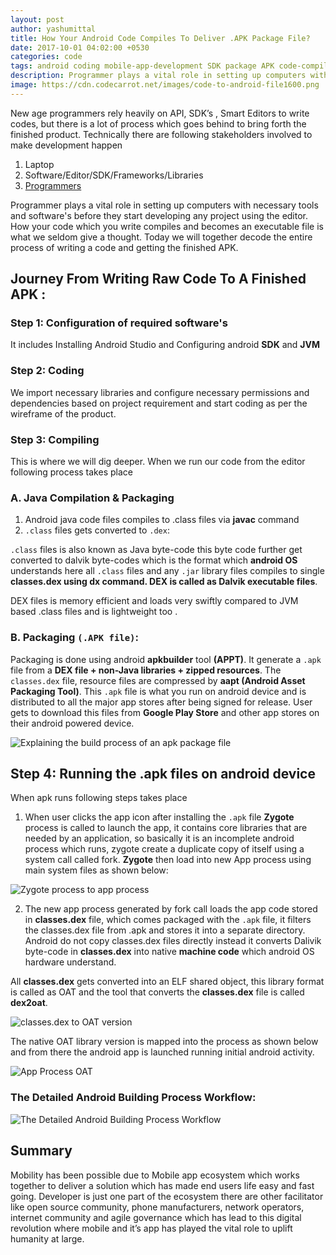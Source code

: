 ```yaml
---
layout: post
author: yashumittal
title: How Your Android Code Compiles To Deliver .APK Package File?
date: 2017-10-01 04:02:00 +0530
categories: code
tags: android coding mobile-app-development SDK package APK code-compiling
description: Programmer plays a vital role in setting up computers with necessary tools, together decode the entire process of writing a code and getting the finished APK.
image: https://cdn.codecarrot.net/images/code-to-android-file1600.png
---
```


New age programmers rely heavily on API, SDK’s , Smart Editors to write codes, but there is a lot of process which goes behind to bring forth the finished product. Technically there are following stakeholders involved to make development happen

1. Laptop
2. Software/Editor/SDK/Frameworks/Libraries
3. [Programmers](//www.codecarrot.net/)

Programmer plays a vital role in setting up computers with necessary tools and software's before they start developing any project using the editor. How your code which you write compiles and becomes an executable file is what we seldom give a thought. Today we will together decode the entire process of writing a code and getting the finished APK.

## Journey From Writing Raw Code To A Finished APK :

### Step 1: Configuration of required software's

It includes Installing Android Studio and Configuring android **SDK** and **JVM**

### Step 2: Coding

We import necessary libraries and configure necessary permissions and dependencies based on project requirement and start coding as per the wireframe of the product.

### Step 3: Compiling

This is where we will dig deeper. When we run our code from the editor following process takes place

### A. Java Compilation & Packaging

1. Android java code files compiles to .class files via **javac** command
2. `.class` files gets converted to `.dex`:

`.class` files is also known as Java byte-code this byte code further get converted to dalvik byte-codes which is the format which **android OS** understands here all `.class` files and any `.jar` library files compiles to single **classes.dex using dx command. DEX is called as Dalvik executable files**.

DEX files is memory efficient and loads very swiftly compared to JVM based .class files and is lightweight too .

### B. Packaging `(.APK file)`:

Packaging is done using android **apkbuilder** tool **(APPT)**. It generate a `.apk` file from a **DEX file + non-Java libraries + zipped resources**. The `classes.dex` file, resource files are compressed by **aapt (Android Asset Packaging Tool)**. This `.apk` file is what you run on android device and is distributed to all the major app stores after being signed for release. User gets to download this files from **Google Play Store** and other app stores on their android powered device.

![Explaining the build process of an apk package file](https://cdn.codecarrot.net/images/1-ASSbFftzD0WZ77jlkgQEHg.png)

## Step 4: Running the .apk files on android device

When apk runs following steps takes place

1. When user clicks the app icon after installing the `.apk` file **Zygote** process is called to launch the app, it contains core libraries that are needed by an application, so basically it is an incomplete android process which runs, zygote create a duplicate copy of itself using a system call called fork. **Zygote** then load into new App process using main system files as shown below:

![Zygote process to app process](https://cdn.codecarrot.net/images/0-AjTy1nZWIY5rZsjB.png)

2. The new app process generated by fork call loads the app code stored in **classes.dex** file, which comes packaged with the `.apk` file, it filters the classes.dex file from .apk and stores it into a separate directory. Android do not copy classes.dex files directly instead it converts Dalivik byte-code in **classes.dex** into native **machine code** which android OS hardware understand.

All **classes.dex** gets converted into an ELF shared object, this library format is called as OAT and the tool that converts the **classes.dex** file is called **dex2oat**.

![classes.dex to OAT version](https://cdn.codecarrot.net/images/0-6Va-tD_HxV3Nj4Qo.png)

The native OAT library version is mapped into the process as shown below and from there the android app is launched running initial android activity.

![App Process OAT](https://cdn.codecarrot.net/images/0-zedmqQWrucsw0bqF.png)

### The Detailed Android Building Process Workflow:

![The Detailed Android Building Process Workflow](https://cdn.codecarrot.net/images/1-LbKGyabN6vr-9iR-rvnzPg.png)

## Summary

Mobility has been possible due to Mobile app ecosystem which works together to deliver a solution which has made end users life easy and fast going. Developer is just one part of the ecosystem there are other facilitator like open source community, phone manufacturers, network operators, internet community and agile governance which has lead to this digital revolution where mobile and it’s app has played the vital role to uplift humanity at large.
